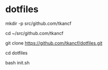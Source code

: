 # dotfiles
mkdir -p src/github.com/tkancf

cd ~/src/github.com/tkancf

git clone https://github.com/tkancf/dotfiles.git

cd dotfiles

bash init.sh
